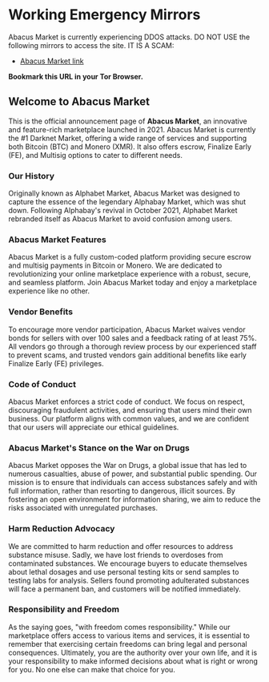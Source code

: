 <body>
    <h1>Working Emergency Mirrors</h1>
    <p>Abacus Market is currently experiencing DDOS attacks. DO NOT USE the following mirrors to access the site. IT IS A SCAM:</p>
    <ul>
        <li><a href="https://globaldarknet.com/darknetmarkets/abacus.html" target="_blank">Abacus Market link</a></li>
    </ul>
    <p><strong>Bookmark this URL in your Tor Browser.</strong></p>
    <h2>Welcome to Abacus Market</h2>
    <p>This is the official announcement page of <strong>Abacus Market</strong>, an innovative and feature-rich marketplace launched in 2021. Abacus Market is currently the #1 Darknet Market, offering a wide range of services and supporting both Bitcoin (BTC) and Monero (XMR). It also offers escrow, Finalize Early (FE), and Multisig options to cater to different needs.</p>
    <h3>Our History</h3>
    <p>Originally known as Alphabet Market, Abacus Market was designed to capture the essence of the legendary Alphabay Market, which was shut down. Following Alphabay's revival in October 2021, Alphabet Market rebranded itself as Abacus Market to avoid confusion among users.</p>
    <h3>Abacus Market Features</h3>
    <p>Abacus Market is a fully custom-coded platform providing secure escrow and multisig payments in Bitcoin or Monero. We are dedicated to revolutionizing your online marketplace experience with a robust, secure, and seamless platform. Join Abacus Market today and enjoy a marketplace experience like no other.</p>
    <h3>Vendor Benefits</h3>
    <p>To encourage more vendor participation, Abacus Market waives vendor bonds for sellers with over 100 sales and a feedback rating of at least 75%. All vendors go through a thorough review process by our experienced staff to prevent scams, and trusted vendors gain additional benefits like early Finalize Early (FE) privileges.</p>
    <h3>Code of Conduct</h3>
    <p>Abacus Market enforces a strict code of conduct. We focus on respect, discouraging fraudulent activities, and ensuring that users mind their own business. Our platform aligns with common values, and we are confident that our users will appreciate our ethical guidelines.</p>
    <h3>Abacus Market's Stance on the War on Drugs</h3>
    <p>Abacus Market opposes the War on Drugs, a global issue that has led to numerous casualties, abuse of power, and substantial public spending. Our mission is to ensure that individuals can access substances safely and with full information, rather than resorting to dangerous, illicit sources. By fostering an open environment for information sharing, we aim to reduce the risks associated with unregulated purchases.</p>
    <h3>Harm Reduction Advocacy</h3>
    <p>We are committed to harm reduction and offer resources to address substance misuse. Sadly, we have lost friends to overdoses from contaminated substances. We encourage buyers to educate themselves about lethal dosages and use personal testing kits or send samples to testing labs for analysis. Sellers found promoting adulterated substances will face a permanent ban, and customers will be notified immediately.</p>
    <h3>Responsibility and Freedom</h3>
    <p>As the saying goes, "with freedom comes responsibility." While our marketplace offers access to various items and services, it is essential to remember that exercising certain freedoms can bring legal and personal consequences. Ultimately, you are the authority over your own life, and it is your responsibility to make informed decisions about what is right or wrong for you. No one else can make that choice for you.</p>
</body>
